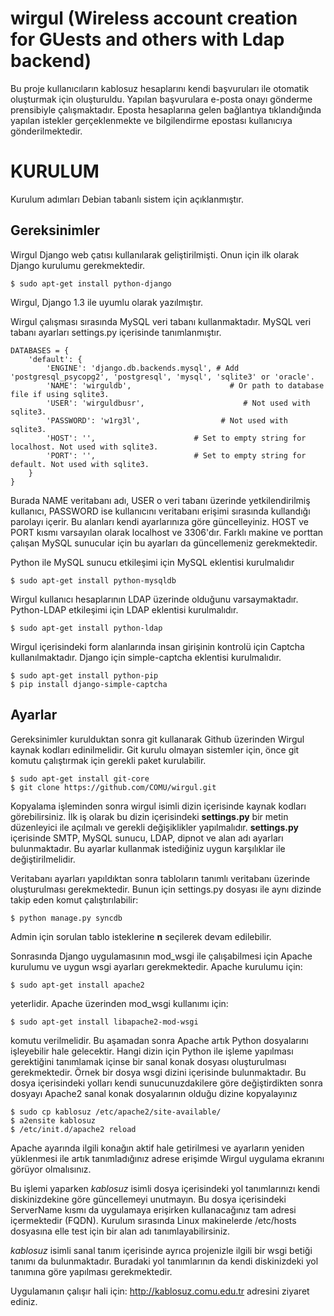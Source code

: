 wirgul (Wireless account creation for GUests and others with Ldap backend)
==========================================================================

Bu proje kullanıcıların kablosuz hesaplarını kendi başvuruları ile otomatik oluşturmak için oluşturuldu.
Yapılan başvurulara e-posta onayı gönderme prensibiyle çalışmaktadır. Eposta hesaplarına gelen bağlantıya tıklandığında
yapılan istekler gerçeklenmekte ve bilgilendirme epostası kullanıcıya gönderilmektedir.


KURULUM
=======

Kurulum adımları Debian tabanlı sistem için açıklanmıştır.

Gereksinimler
-------------

Wirgul Django web çatısı kullanılarak geliştirilmişti. Onun için ilk olarak Django kurulumu gerekmektedir.

    $ sudo apt-get install python-django

Wirgul, Django 1.3 ile uyumlu olarak yazılmıştır.

Wirgul çalışması sırasında MySQL veri tabanı kullanmaktadır. MySQL veri tabanı ayarları settings.py içerisinde tanımlanmıştır.

    DATABASES = {
        'default': {
            'ENGINE': 'django.db.backends.mysql', # Add 'postgresql_psycopg2', 'postgresql', 'mysql', 'sqlite3' or 'oracle'.
            'NAME': 'wirguldb',                      # Or path to database file if using sqlite3.
            'USER': 'wirguldbusr',                      # Not used with sqlite3.
            'PASSWORD': 'w1rg3l',                  # Not used with sqlite3.
            'HOST': '',                      # Set to empty string for localhost. Not used with sqlite3.
            'PORT': '',                      # Set to empty string for default. Not used with sqlite3.
        }
    }

Burada NAME veritabanı adı, USER o veri tabanı üzerinde yetkilendirilmiş kullanıcı, PASSWORD ise kullanıcını veritabanı
erişimi sırasında kullandığı parolayı içerir. Bu alanları kendi ayarlarınıza göre güncelleyiniz.
HOST ve PORT kısmı varsayılan olarak localhost ve 3306'dır. Farklı makine ve porttan çalışan MySQL sunucular için bu
ayarları da güncellemeniz gerekmektedir.

Python ile MySQL sunucu etkileşimi için MySQL eklentisi kurulmalıdır

    $ sudo apt-get install python-mysqldb

Wirgul kullanıcı hesaplarının LDAP üzerinde olduğunu varsaymaktadır. Python-LDAP etkileşimi için LDAP eklentisi kurulmalıdır.

    $ sudo apt-get install python-ldap

Wirgul içerisindeki form alanlarında insan girişinin kontrolü için Captcha kullanılmaktadır.
Django için simple-captcha eklentisi kurulmalıdır.

    $ sudo apt-get install python-pip
    $ pip install django-simple-captcha

Ayarlar
-------

Gereksinimler kurulduktan sonra git kullanarak Github üzerinden Wirgul kaynak kodları edinilmelidir. Git kurulu olmayan
sistemler için, önce git komutu çalıştırmak için gerekli paket kurulabilir.

    $ sudo apt-get install git-core
    $ git clone https://github.com/COMU/wirgul.git

Kopyalama işleminden sonra wirgul isimli dizin içerisinde kaynak kodları görebilirsiniz. İlk iş olarak bu dizin içerisindeki
**settings.py** bir metin düzenleyici ile açılmalı ve gerekli değişiklikler yapılmalıdır. **settings.py** içerisinde SMTP,
MySQL sunucu, LDAP, dipnot ve alan adı ayarları bulunmaktadır. Bu ayarlar kullanmak istediğiniz uygun karşılıklar ile
değiştirilmelidir.

Veritabanı ayarları yapıldıktan sonra tabloların tanımlı veritabanı üzerinde oluşturulması gerekmektedir. Bunun için
settings.py dosyası ile aynı dizinde takip eden komut çalıştırılabilir:

    $ python manage.py syncdb

Admin için sorulan tablo isteklerine **n** seçilerek devam edilebilir.

Sonrasında Django uygulamasının mod_wsgi ile çalışabilmesi için Apache kurulumu ve uygun wsgi ayarları gerekmektedir.
Apache kurulumu için:

    $ sudo apt-get install apache2

yeterlidir. Apache üzerinden mod_wsgi kullanımı için:

    $ sudo apt-get install libapache2-mod-wsgi

komutu verilmelidir. Bu aşamadan sonra Apache artık Python dosyalarını işleyebilir hale gelecektir. Hangi dizin için
Python ile işleme yapılması gerektiğini tanımlamak içinse bir sanal konak dosyası oluşturulması gerekmektedir.
Örnek bir dosya wsgi dizini içerisinde bulunmaktadır. Bu dosya içerisindeki yolları kendi sunucunuzdakilere göre
değiştirdikten sonra dosyayı Apache2 sanal konak dosyalarının olduğu dizine kopyalayınız

    $ sudo cp kablosuz /etc/apache2/site-available/
    $ a2ensite kablosuz
    $ /etc/init.d/apache2 reload

 Apache ayarında ilgili konağın aktif hale getirilmesi ve ayarların yeniden yüklenmesi ile artık tanımladığınız adrese
 erişimde Wirgul uygulama ekranını görüyor olmalısınız.

 Bu işlemi yaparken *kablosuz* isimli dosya içerisindeki yol tanımlarınızı kendi diskinizdekine göre güncellemeyi unutmayın.
 Bu dosya içerisindeki ServerName kısmı da uygulamaya erişirken kullanacağınız tam adresi içermektedir (FQDN).
 Kurulum sırasında Linux makinelerde /etc/hosts dosyasına elle test için bir alan adı tanımlayabilirsiniz.

 *kablosuz* isimli sanal tanım içerisinde ayrıca projenizle ilgili bir wsgi betiği tanımı da bulunmaktadır.
 Buradaki yol tanımlarının da kendi diskinizdeki yol tanımına göre yapılması gerekmektedir.

 Uygulamanın çalışır hali için: http://kablosuz.comu.edu.tr adresini ziyaret ediniz.